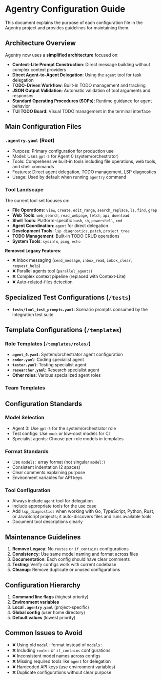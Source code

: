 # Agentry Configuration Guide

This document explains the purpose of each configuration file in the Agentry project and provides guidelines for maintaining them.

## Architecture Overview

Agentry now uses a **simplified architecture** focused on:
- **Context-Lite Prompt Construction**: Direct message building without complex context providers
- **Direct Agent-to-Agent Delegation**: Using the `agent` tool for task delegation
- **TODO-Driven Workflow**: Built-in TODO management and tracking
- **JSON Output Validation**: Automatic validation of tool arguments and responses
- **Standard Operating Procedures (SOPs)**: Runtime guidance for agent behavior
- **TUI TODO Board**: Visual TODO management in the terminal interface

## Main Configuration Files

### `.agentry.yaml` (Root)
- Purpose: Primary configuration for production use
- Model: Uses `gpt-5` for Agent 0 (system/orchestrator)
- Tools: Comprehensive built-in tools including file operations, web tools, and shell commands
- Features: Direct agent delegation, TODO management, LSP diagnostics
- Usage: Used by default when running `agentry` command

### Tool Landscape
The current tool set focuses on:
- **File Operations**: `view`, `create`, `edit_range`, `search_replace`, `ls`, `find`, `grep`
- **Web Tools**: `web_search`, `read_webpage`, `fetch`, `api`, `download`  
- **Shell Tools**: Platform-specific `bash`, `sh`, `powershell`, `cmd`
- **Agent Coordination**: `agent` for direct delegation
- **Development Tools**: `lsp_diagnostics`, `patch`, `project_tree`
- **TODO Management**: Built-in TODO CRUD operations
- **System Tools**: `sysinfo`, `ping`, `echo`

**Removed Legacy Features**:
- ❌ Inbox messaging (`send_message`, `inbox_read`, `inbox_clear`, `request_help`)
- ❌ Parallel agents tool (`parallel_agents`)
- ❌ Complex context pipeline (replaced with Context-Lite)
- ❌ Auto-related-files detection

## Specialized Test Configurations (`/tests`)

- **`tests/tool_test_prompts.yaml`**: Scenario prompts consumed by the integration test suite

## Template Configurations (`/templates`)

### Role Templates (`/templates/roles/`)
- **`agent_0.yaml`**: System/orchestrator agent configuration
- **`coder.yaml`**: Coding specialist agent
- **`tester.yaml`**: Testing specialist agent
- **`researcher.yaml`**: Research specialist agent
- **Other roles**: Various specialized agent roles

### Team Templates
<!-- Legacy team YAML examples were removed; rely on role-based includes from templates/roles instead. -->

## Configuration Standards

### Model Selection
- Agent 0: Use `gpt-5` for the system/orchestrator role
- Test configs: Use `mock` or low-cost models for CI
- Specialist agents: Choose per-role models in templates

### Format Standards
- Use `models:` array format (not singular `model:`)
- Consistent indentation (2 spaces)
- Clear comments explaining purpose
- Environment variables for API keys

### Tool Configuration
- Always include `agent` tool for delegation
- Include appropriate tools for the use case
- Add `lsp_diagnostics` when working with Go, TypeScript, Python, Rust, or JavaScript projects; it auto-discovers files and runs available tools
- Document tool descriptions clearly

## Maintenance Guidelines

1. **Remove Legacy**: No `routes` or `if_contains` configurations
2. **Consistency**: Use same model naming and format across files
3. **Documentation**: Each config should have clear comments
4. **Testing**: Verify configs work with current codebase
5. **Cleanup**: Remove duplicate or unused configurations

## Configuration Hierarchy

1. **Command line flags** (highest priority)
2. **Environment variables**
3. **Local `.agentry.yaml`** (project-specific)
4. **Global config** (user home directory)
5. **Default values** (lowest priority)

## Common Issues to Avoid

- ❌ Using old `model:` format instead of `models:`
- ❌ Including `routes` or `if_contains` configurations
- ❌ Inconsistent model names across configs
- ❌ Missing required tools like `agent` for delegation
- ❌ Hardcoded API keys (use environment variables)
- ❌ Duplicate configurations without clear purpose
